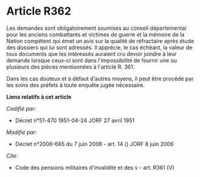 # Article R362

Les demandes sont obligatoirement soumises au conseil départemental pour les anciens combattants et victimes de guerre et la
mémoire de la Nation compétent qui émet un avis sur la qualité de réfractaire après étude des dossiers qui lui sont adressés.
Il apprécie, le cas échéant, la valeur de tous documents que les intéressés auraient cru devoir joindre à leur demande
lorsque ceux-ci sont dans l'impossibilité de fournir une ou plusieurs des pièces mentionnées à l'article R. 361.

Dans les cas douteux et à défaut d'autres moyens, il peut être procédé par les soins des préfets à toute enquête jugée
nécessaire.

**Liens relatifs à cet article**

_Codifié par_:

  - Décret n°51-470 1951-04-24 JORF 27 avril 1951

_Modifié par_:

  - Décret n°2006-665 du 7 juin 2006 - art. 14 () JORF 8 juin 2006

_Cite_:

  - Code des pensions militaires d'invalidité et des v - art. R361 (V)
